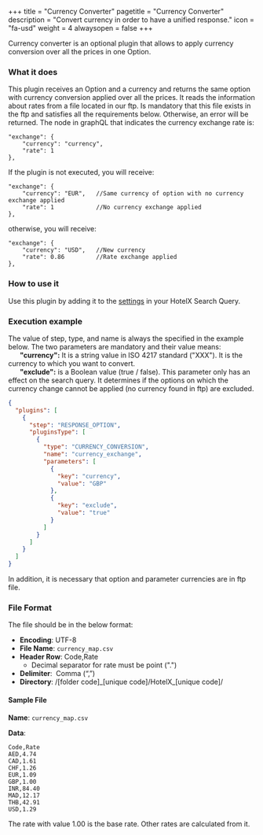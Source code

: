 +++
title = "Currency Converter"
pagetitle = "Currency Converter"
description = "Convert currency in order to have a unified response."
icon = "fa-usd"
weight = 4
alwaysopen = false
+++

Currency converter is an optional plugin that allows to apply currency conversion over all the prices in one Option.

### What it does

This plugin receives an Option and a currency and returns the same option with currency conversion applied over all the prices. It reads the information about rates from a file located in our ftp. Is mandatory that this file exists in the ftp and satisfies all the requirements below. Otherwise, an error will be returned. The node in graphQL that indicates the currency exchange rate is:

```
"exchange": {
	"currency": "currency",
	"rate": 1
},
```

If the plugin is not executed, you will receive:

```
"exchange": {
	"currency": "EUR",   //Same currency of option with no currency exchange applied
	"rate": 1            //No currency exchange applied
},
```

otherwise, you will receive:

```
"exchange": {
	"currency": "USD",   //New currency
	"rate": 0.86         //Rate exchange applied
},
```

### How to use it

Use this plugin by adding it to the [settings](https://docs.travelgatex.com/connectiontypesbuyers/hotel-x/concepts/advancedconcepts/settings/) in your HotelX Search Query.

### Execution example

The value of step, type, and name is always the specified in the example below. The two parameters are mandatory and their value means:<br />
&nbsp;&nbsp;&nbsp;&nbsp;&nbsp;&nbsp;**"currency":** It is a string value in ISO 4217 standard ("XXX"). It is the currency to which you want to convert.<br />
&nbsp;&nbsp;&nbsp;&nbsp;&nbsp;&nbsp;**"exclude":** is a Boolean value (true / false). This parameter only has an effect on the search query. It determines if the options on which the currency change cannot be applied (no currency found in ftp) are excluded. <br />

```json
{
  "plugins": [
    {
      "step": "RESPONSE_OPTION",
      "pluginsType": [
        {
          "type": "CURRENCY_CONVERSION",
          "name": "currency_exchange",
          "parameters": [
            {
              "key": "currency",
              "value": "GBP"
            },
            {
              "key": "exclude",
              "value": "true"
            }
          ]
        }
      ]
    }
  ]
}
```

In addition, it is necessary that option and parameter currencies are in ftp file.

### File Format

The file should be in the below format:

* **Encoding**: UTF-8 
* **File Name**: `currency_map.csv`
* **Header Row**: Code,Rate 
    * Decimal separator for rate must be point (".")
* **Delimiter**:  Comma (“,”) 
* **Directory**:  /[folder code]\_[unique code]/HotelX\_[unique code]/

#### Sample File

**Name**: `currency_map.csv`

**Data**:

```csv
Code,Rate
AED,4.74
CAD,1.61
CHF,1.26
EUR,1.09
GBP,1.00
INR,84.40
MAD,12.17
THB,42.91
USD,1.29
```

The rate with value 1.00 is the base rate. Other rates are calculated from it.